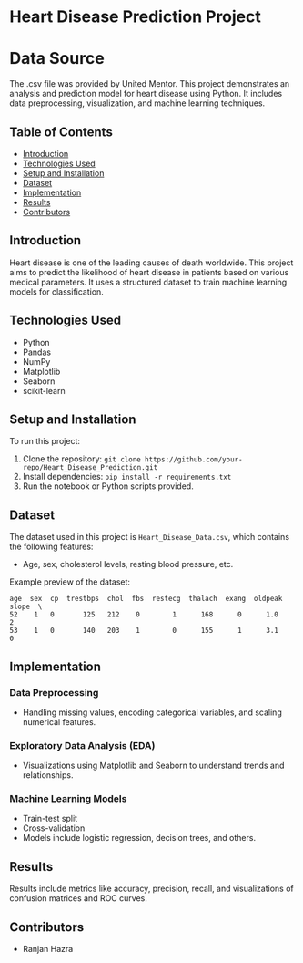 
# Heart Disease Prediction Project
# Data Source
The .csv file was provided by United Mentor.
This project demonstrates an analysis and prediction model for heart disease using Python. 
It includes data preprocessing, visualization, and machine learning techniques.

## Table of Contents
- [Introduction](#introduction)
- [Technologies Used](#technologies-used)
- [Setup and Installation](#setup-and-installation)
- [Dataset](#dataset)
- [Implementation](#implementation)
- [Results](#results)
- [Contributors](#contributors)

## Introduction
Heart disease is one of the leading causes of death worldwide. This project aims to predict the likelihood of heart disease in patients based on various medical parameters. It uses a structured dataset to train machine learning models for classification.

## Technologies Used
- Python
- Pandas
- NumPy
- Matplotlib
- Seaborn
- scikit-learn

## Setup and Installation
To run this project:
1. Clone the repository: `git clone https://github.com/your-repo/Heart_Disease_Prediction.git`
2. Install dependencies: `pip install -r requirements.txt`
3. Run the notebook or Python scripts provided.

## Dataset
The dataset used in this project is `Heart_Disease_Data.csv`, which contains the following features:
- Age, sex, cholesterol levels, resting blood pressure, etc.

Example preview of the dataset:
```
age  sex  cp  trestbps  chol  fbs  restecg  thalach  exang  oldpeak  slope  \ 
52    1   0       125   212    0        1      168      0      1.0      2   
53    1   0       140   203    1        0      155      1      3.1      0   
```

## Implementation
### Data Preprocessing
- Handling missing values, encoding categorical variables, and scaling numerical features.

### Exploratory Data Analysis (EDA)
- Visualizations using Matplotlib and Seaborn to understand trends and relationships.

### Machine Learning Models
- Train-test split
- Cross-validation
- Models include logistic regression, decision trees, and others.

## Results
Results include metrics like accuracy, precision, recall, and visualizations of confusion matrices and ROC curves.

## Contributors
- Ranjan Hazra
